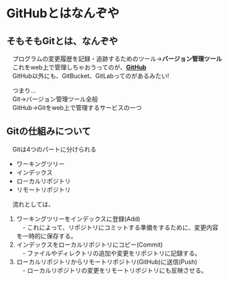 # GitHubとはなんぞや

## そもそもGitとは、なんぞや
　プログラムの変更履歴を記録・追跡するためのツール→**バージョン管理ツール**  
　これをweb上で管理しちゃおうってのが、[**GitHub**](https://github.com)  
　GitHub以外にも、GitBucket、GitLabってのがあるみたい!    

　つまり...  
　Git→バージョン管理ツール全般  
　GitHub→Gitをweb上で管理するサービスの一つ  

## Gitの仕組みについて
　Gitは4つのパートに分けられる
- ワーキングツリー
- インデックス
- ローカルリポジトリ
- リモートリポジトリ  

　流れとしては、  
1. ワーキングツリーをインデックスに登録(Add)  
　- これによって、リポジトリにコミットする準備をするために、変更内容を一時的に保存する。  
2. インデックスをローカルリポジトリにコピー(Commit)  
　- ファイルやディレクトリの追加や変更をリポジトリに記録する。
3. ローカルリポジトリからリモートリポジトリ(GitHub)に送信(Push)  
　- ローカルリポジトリの変更をリモートリポジトリにも反映させる。  
